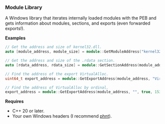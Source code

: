### Module Library

A Windows library that iterates internally loaded modules with the PEB and gets information about modules, sections,
and exports (even forwarded exports!).

**Examples**

```c++
// Get the address and size of kernel32.dll.
auto [module_address, module_size] = module::GetModuleAddress("kernel32.dll");

// Get the address and size of the .rdata section.
auto [rdata_address, rdata_size] = module::GetSectionAddress(module_address, ".rdata");

// Find the address of the export VirtualAlloc.
uint64_t export_address = module::GetExportAddress(module_address, "VirtualAlloc");

// Find the address of VirtualAlloc by ordinal.
export_address = module::GetExportAddress(module_address, "", true, 1536);
```

**Requires**

- C++ 20 or later.
- Your own Windows headers (I recommend [phnt](https://github.com/winsiderss/systeminformer/tree/master/phnt)).